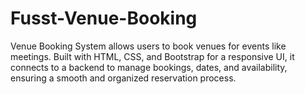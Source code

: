 # Fusst-Venue-Booking
Venue Booking System allows users to book venues for events like meetings. Built with HTML, CSS, and Bootstrap for a responsive UI, it connects to a backend to manage bookings, dates, and availability, ensuring a smooth and organized reservation process.
